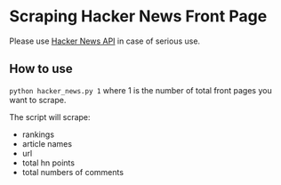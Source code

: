 # Scraping Hacker News Front Page
Please use [Hacker News API](https://github.com/HackerNews/API) in case of serious use.

## How to use
`python hacker_news.py 1` where 1 is the number of total front pages you want to scrape. 

The script will scrape: 

* rankings
* article names
* url
* total hn points
* total numbers of comments
